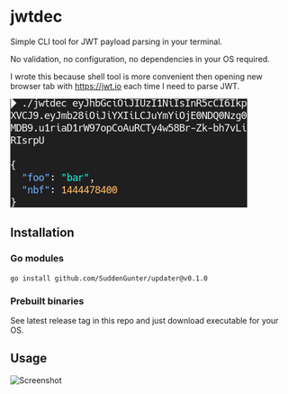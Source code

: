 # jwtdec

Simple CLI tool for JWT payload parsing in your terminal.

No validation, no configuration, no dependencies in your OS required.

I wrote this because shell tool is more convenient then opening new browser tab with https://jwt.io each time I need to parse JWT.

![Screenshot](https://github.com/SuddenGunter/jwtdec/blob/main/1585778760_0106_02042020_421x193.png)

## Installation

### Go modules
```shell script
go install github.com/SuddenGunter/updater@v0.1.0
```
### Prebuilt binaries
See latest release tag in this repo and just download executable for your OS.

## Usage

![Screenshot](https://github.com/SuddenGunter/jwtdec/blob/main/1668037798_0149_10112022_550x358)
